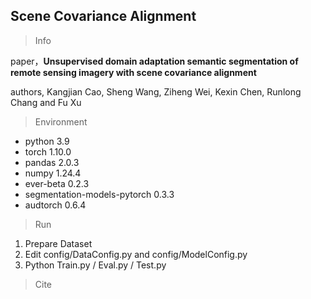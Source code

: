 ## Scene Covariance Alignment

>Info

paper，**Unsupervised domain adaptation semantic segmentation of remote sensing imagery with scene covariance alignment**

authors, Kangjian Cao, Sheng Wang, Ziheng Wei, Kexin Chen, Runlong Chang and Fu Xu



> Environment

- python  3.9
- torch  1.10.0
- pandas  2.0.3
- numpy 1.24.4
- ever-beta 0.2.3
- segmentation-models-pytorch 0.3.3
- audtorch 0.6.4



> Run

1. Prepare Dataset
2. Edit config/DataConfig.py and config/ModelConfig.py
3. Python Train.py / Eval.py / Test.py



> Cite



